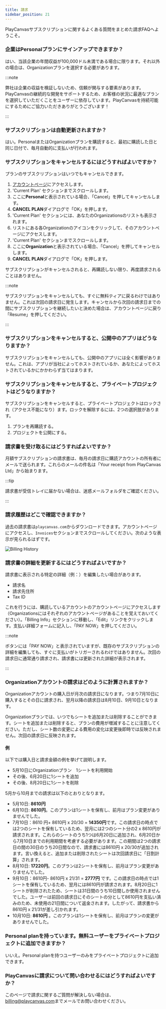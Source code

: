 ```yaml
---
title: 請求
sidebar_position: 21
---
```


PlayCanvasサブスクリプションに関するよくある質問をまとめた請求FAQへようこそ。

### 企業はPersonalプランにサインアップできますか？

はい、当該企業の年間収益が100,000ドル未満である場合に限ります。それ以外の場合は、Organizationプランを選択する必要があります。

:::note

弊社は企業の収益を検証しないため、信頼が関与する要素があります。PlayCanvasの継続的な開発をサポートするため、お客様の状況に最適なプランを選択していただくことをユーザーに依存しています。PlayCanvasを持続可能にするためにご協力いただきありがとうございます！

:::

### サブスクリプションは自動更新されますか？

はい。PersonalまたはOrganizationプランを購読すると、最初に購読した日と同じ日付で、毎月自動的に支払いが行われます。

### サブスクリプションをキャンセルするにはどうすればよいですか？

プランのサブスクリプションはいつでもキャンセルできます。

1. [アカウントページ](https://playcanvas.com/account)にアクセスします。
2. 'Current Plan' セクションまでスクロールします。
3. ここに**Personal**と表示されている場合、「Cancel」を押してキャンセルします。
4. **CANCEL PLAN**ダイアログで「OK」を押します。
5. 'Current Plan' セクションには、あなたのOrganizationsのリストも表示されます。
6. リストにある各Organizationのアイコンをクリックして、そのアカウントページにアクセスします。
7. 'Current Plan' セクションまでスクロールします。
8. ここに**Organization**と表示されている場合、「Cancel」を押してキャンセルします。
9. **CANCEL PLAN**ダイアログで「OK」を押します。

サブスクリプションがキャンセルされると、再購読しない限り、再度請求されることはありません。

:::note

サブスクリプションをキャンセルしても、すぐに無料ティアに戻るわけではありません。これは次回の請求日に発生します。キャンセルから次回の請求日までの間にサブスクリプションを継続したいと決めた場合は、アカウントページに戻り「Resume」を押してください。

:::

### サブスクリプションをキャンセルすると、公開中のアプリはどうなりますか？

サブスクリプションをキャンセルしても、公開中のアプリには全く影響がありません。これは、アプリが当社によってホストされているか、あなたによってホストされているかにかかわらず当てはまります。

### サブスクリプションをキャンセルすると、プライベートプロジェクトはどうなりますか？

サブスクリプションをキャンセルすると、プライベートプロジェクトはロックされ（アクセス不能になり）ます。ロックを解除するには、2つの選択肢があります。

1. プランを再購読する。
2. プロジェクトを公開にする。

### 請求書を受け取るにはどうすればよいですか？

月額サブスクリプションの請求書は、毎月の請求日に購読アカウントの所有者にメールで送られます。これらのメールの件名は「Your receipt from PlayCanvas Ltd」から始まります。

:::tip

請求書が受信トレイに届かない場合は、迷惑メールフォルダをご確認ください。

:::

### 請求履歴はどこで確認できますか？

過去の請求書は`playcanvas.com`からダウンロードできます。アカウントページにアクセスし、`Invoices`セクションまでスクロールしてください。次のような表示が見られるはずです。

![Billing History](/img/user-manual/billing/invoices.png)

### 請求書の詳細を更新するにはどうすればよいですか？

請求書に表示される特定の詳細（例：）を編集したい場合があります。

* 請求名
* 請求先住所
* Tax ID

これを行うには、購読しているアカウントのアカウントページにアクセスします（Organizationsにはそれぞれのアカウントページがあることを覚えておいてください）。「Billing Info」セクションに移動し、「Edit」リンクをクリックします。支払い詳細フォームに記入し、「PAY NOW」を押してください。

:::note

ボタンには「PAY NOW」と表示されていますが、既存のサブスクリプションの詳細を編集しても、すぐに支払いがトリガーされるわけではありません。次回の請求日に通常通り請求され、請求書には更新された詳細が表示されます。

:::

### Organizationアカウントの請求はどのように計算されますか？

Organizationアカウントの購入日が月次の請求日になります。つまり7月10日に購入するとその日に請求され、翌月以降の請求日は8月10日、9月10日となります。

Organizationプランでは、いつでもシートを追加または削除することができます。シートを追加または削除すると、プランの費用が増減することに注意してください。ただし、シート数の変更による費用の変化は変更後即時では反映されません。次回の請求日に反映されます。

#### 例

以下では購入日と請求金額の例を挙げて説明します。

* 5月10日にOrganizationプラン　1シートを利用開始
* その後、6月20日に1シートを追加
* その後、8月20日に1シートを削除

5月から10月までの請求は以下のとおりとなります。

* 5月10日: **8610円**
* 6月10日: **8610円**。このプランは1シートを保有し、前月はプラン変更がありませんでした。
* 7月10日：8610 円+ 8610円 x 20/30 = **14350円**です。この請求日の時点では2つのシートを保有しているため、翌月には2つのシート分の2 x 8610円が請求されます。これらのシートのうち1つは6月20日に追加され、6月20日から7月10日までの利用期間を考慮する必要があります。この期間は2つの請求日の間の30日のうち20日間なので、請求書には8610円 x 20/30が追加されます。言い換えると、追加または削除されたシートは次回請求日に「日割計算」されます。
* 8月10日: **17220円**。このプランは2シートを保有し、前月はプラン変更がありませんでした。
* 9月10日：8610円- 8610円 x 21/31 = **2777円** です。この請求日の時点では1シートを保有しているため、翌月には8610円が請求されます。8月20日に1シートが削除されたため、シートは31日間のうち10日間しか使用されませんでした。ユーザーは前回の請求日にそのシートの分として8610円を支払い済みのため、未使用の21日間について返金されます。したがって、請求書から8610円 x 21/31が差し引かれます。
* 10月10日: **8610円** 。このプランは1シートを保有し、前月はプランの変更がありませんでした。

### Personal planを持っています。無料ユーザーをプライベートプロジェクトに追加できますか？

いいえ。Personal planを持つユーザーのみをプライベートプロジェクトに追加できます。

### PlayCanvasに請求について問い合わせるにはどうすればよいですか？

このページで請求に関するご質問が解決しない場合は、[billing@playcanvas.com](mailto:billing@playcanvas.com)までメールでお問い合わせください。
